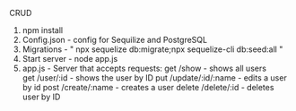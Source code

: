 CRUD 

1. npm install 
2. Config.json - config for Sequilize and PostgreSQL
3. Migrations - " npx sequelize db:migrate;npx sequelize-cli db:seed:all "   
4. Start server - node app.js
5. app.js - Server that accepts requests: 
   get /show - shows all users                             
   get /user/:id - shows the user by ID
   put /update/:id/:name - edits a user by id
   post /create/:name - creates a user 
   delete /delete/:id - deletes user by ID
